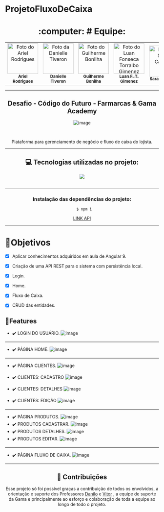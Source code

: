 # ProjetoFluxoDeCaixa

<div align="center"><h1> :computer: # Equipe: </h1><div>

<table align="center">
  <tr>
    <td align="center">
      <a href="https://github.com/99arielsr">
        <img src="https://avatars.githubusercontent.com/u/95944401?v=4" width="100px;" alt="Foto do Ariel Rodrigues"/><br>
        <sub>
          <b>Ariel Rodrigues</b>
        </sub>
      </a>
    </td>
    <td align="center">
      <a href="https://github.com/Dannytiveron">
        <img src="https://avatars.githubusercontent.com/u/116685781?v=4" width="100px;" alt="Foto da Danielle Tiveron"/><br>
        <sub>
          <b>Danielle Tiveron</b>
        </sub>
      </a>
    </td>
     <td align="center">
      <a href="https://github.com/bonilha-rogante">
        <img src="https://avatars.githubusercontent.com/u/85463234?v=4" width="100px;" alt="Foto do Guilherme Bonilha"/><br>
        <sub>
          <b>Guilherme Bonilha</b>
        </sub>
      </a>
    </td>
    <td align="center">
      <a href="https://github.com/Luanftg">
        <img src="https://avatars.githubusercontent.com/u/51548623?v=4" width="100px;" alt="Foto do Luan Fonseca Torralbo Gimenez"/><br>
        <sub>
          <b>Luan F. T. Gimenez</b>
        </sub>
      </a>
    </td>
    <td align="center">
      <a href="https://github.com/saa05">
        <img src="https://avatars.githubusercontent.com/u/114499098?v=4" width="100px;" alt="Foto da Sarah Cardoso"/><br>
        <sub>
          <b>Sarah Cardoso</b>
        </sub>
      </a>
    </td>
      <td align="center">
      <a href="https://github.com/VictorPnheiro">
        <img src="https://avatars.githubusercontent.com/u/95004377?v=4" width="100px;" alt="Foto do Victor Pinheiro"/><br>
        <sub>
          <b>Victor Pinheiro</b>
        </sub>
      </a>
    </td>
  </tr>
</table>

<hr>

<h2 align="center">Desafio - Código do Futuro - Farmarcas & Gama Academy</h2>

![image](https://user-images.githubusercontent.com/95944401/206023006-da0a5720-91d3-4703-bceb-5a5629e04f6a.png)

<br>

Plataforma para gerenciamento de negócio e fluxo de caixa do lojista.

<hr>

<h2>💻 Tecnologias utilizadas no projeto: </h2>
  <table  align= "center">
   <tr>
   <a  href="https://skillicons.dev">
    <img src="https://skillicons.dev/icons?i=html,css,js,git,github"/>
  </a>
 </tr>
  </table>
  
  <hr>
  
  ### Instalação das dependências do projeto:

      $ npm i
  

  
   <a href="https://github.com/Luanftg/Grupo4-Projeto-Integrador-Codigo-do-Futuro-BackEnd">LINK API</a>
  <hr>
 
<div align="start">
<h1> 🎯Objetivos </h1>

- [x] Aplicar conhecimentos adquiridos em aula de Angular 9.

- [x] Criação de uma API REST para o sistema com persistência local.
- [x] Login.
- [x] Home.
- [x] Fluxo de Caixa.
- [x] CRUD das entidades.

## 💾Features

* ✔️ LOGIN DO USUÁRIO.
![image](https://user-images.githubusercontent.com/95944401/206012880-2e4e0ab9-f816-4acd-8e99-b425f370ead8.png)

<hr>

* ✔️ PÁGINA HOME.
![image](https://user-images.githubusercontent.com/95944401/206022918-2d77feb9-38f4-4a85-ac0f-5aeb8531b376.png)


<hr>

* ✔️ PÁGINA CLIENTES.
![image](https://user-images.githubusercontent.com/95944401/206018385-454cc290-52f2-4ddb-83cb-539a0e7a6b0e.png)

* ✔️ CLIENTES: CADASTRO
![image](https://user-images.githubusercontent.com/95944401/206014672-fea1d7e0-be4f-4415-aadf-85f566b88f90.png)
* ✔️ CLIENTES: DETALHES
![image](https://user-images.githubusercontent.com/95944401/206014820-3207e008-c51d-405f-adcb-236d20ca84a2.png)
* ✔️ CLIENTES: EDIÇÃO
![image](https://user-images.githubusercontent.com/95944401/206018469-fd059042-1a6d-41d3-8b85-674c266efcd2.png)

<hr>

* ✔️ PÁGINA PRODUTOS.
![image](https://user-images.githubusercontent.com/95944401/206018602-b19240dc-baf3-424a-ac9f-9b0f99a9a9b5.png)
* ✔️ PRODUTOS CADASTRAR. 
![image](https://user-images.githubusercontent.com/95944401/206018628-3419abcd-edbb-4a76-b9f0-dc87f335491f.png)
* ✔️ PRODUTOS DETALHES.
![image](https://user-images.githubusercontent.com/95944401/206020237-0238445f-cf54-4852-8a13-9c9924a4fd2c.png)
* ✔️ PRODUTOS EDITAR.
![image](https://user-images.githubusercontent.com/95944401/206018675-23ad7fcb-04bf-40ec-b47e-9ad31be9cd14.png)

<hr>

* ✔️ PÁGINA FLUXO DE CAIXA.
![image](https://user-images.githubusercontent.com/95944401/206019444-9b660957-b8ed-4d68-be8f-c9451d3838c7.png)
</div>

<hr>

## 🤝 Contribuições

<p>Esse projeto só foi possível graças a contribuição de todos os envolvidos, a orientação e suporte dos Professores <a href="https://github.com/torneseumprogramador">Danilo</a> e <a href="https://github.com/vitorfgsantos">Vitor</a> , a equipe de suporte da Gama e principalmente ao esforço e colaboração de toda a equipe ao longo de todo o projeto.<p\>

